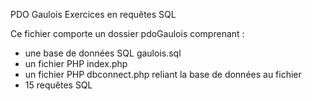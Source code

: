 PDO Gaulois
Exercices en requêtes SQL

Ce fichier comporte un dossier pdoGaulois comprenant : 
- une base de données SQL gaulois.sql
- un fichier PHP index.php
- un fichier PHP dbconnect.php reliant la base de données au fichier
- 15 requêtes SQL 
